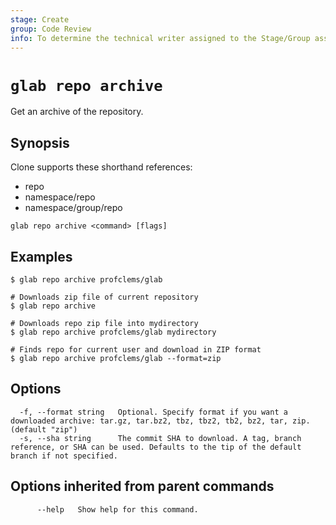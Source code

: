 ```yaml
---
stage: Create
group: Code Review
info: To determine the technical writer assigned to the Stage/Group associated with this page, see https://about.gitlab.com/handbook/product/ux/technical-writing/#assignments
---
```


<!--
This documentation is auto generated by a script.
Please do not edit this file directly. Run `make gen-docs` instead.
-->

# `glab repo archive`

Get an archive of the repository.

## Synopsis

Clone supports these shorthand references:

- repo
- namespace/repo
- namespace/group/repo

```plaintext
glab repo archive <command> [flags]
```

## Examples

```console
$ glab repo archive profclems/glab

# Downloads zip file of current repository
$ glab repo archive

# Downloads repo zip file into mydirectory
$ glab repo archive profclems/glab mydirectory

# Finds repo for current user and download in ZIP format
$ glab repo archive profclems/glab --format=zip

```

## Options

```plaintext
  -f, --format string   Optional. Specify format if you want a downloaded archive: tar.gz, tar.bz2, tbz, tbz2, tb2, bz2, tar, zip. (default "zip")
  -s, --sha string      The commit SHA to download. A tag, branch reference, or SHA can be used. Defaults to the tip of the default branch if not specified.
```

## Options inherited from parent commands

```plaintext
      --help   Show help for this command.
```

